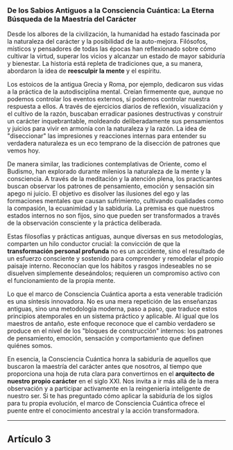### **De los Sabios Antiguos a la Consciencia Cuántica: La Eterna Búsqueda de la Maestría del Carácter**
Desde los albores de la civilización, la humanidad ha estado fascinada por la naturaleza del carácter y la posibilidad de la auto-mejora. Filósofos, místicos y pensadores de todas las épocas han reflexionado sobre cómo cultivar la virtud, superar los vicios y alcanzar un estado de mayor sabiduría y bienestar. La historia está repleta de tradiciones que, a su manera, abordaron la idea de **reesculpir la mente** y el espíritu.

Los estoicos de la antigua Grecia y Roma, por ejemplo, dedicaron sus vidas a la práctica de la autodisciplina mental. Creían firmemente que, aunque no podemos controlar los eventos externos, sí podemos controlar nuestra respuesta a ellos. A través de ejercicios diarios de reflexión, visualización y el cultivo de la razón, buscaban erradicar pasiones destructivas y construir un carácter inquebrantable, moldeando deliberadamente sus pensamientos y juicios para vivir en armonía con la naturaleza y la razón. La idea de "diseccionar" las impresiones y reacciones internas para entender su verdadera naturaleza es un eco temprano de la disección de patrones que vemos hoy.

De manera similar, las tradiciones contemplativas de Oriente, como el Budismo, han explorado durante milenios la naturaleza de la mente y la consciencia. A través de la meditación y la atención plena, los practicantes buscan observar los patrones de pensamiento, emoción y sensación sin apego ni juicio. El objetivo es disolver las ilusiones del ego y las formaciones mentales que causan sufrimiento, cultivando cualidades como la compasión, la ecuanimidad y la sabiduría. La premisa es que nuestros estados internos no son fijos, sino que pueden ser transformados a través de la observación consciente y la práctica deliberada.

Estas filosofías y prácticas antiguas, aunque diversas en sus metodologías, comparten un hilo conductor crucial: la convicción de que la **transformación personal profunda** no es un accidente, sino el resultado de un esfuerzo consciente y sostenido para comprender y remodelar el propio paisaje interno. Reconocían que los hábitos y rasgos indeseables no se disuelven simplemente deseándolos; requieren un compromiso activo con el funcionamiento de la propia mente.

Lo que el marco de Consciencia Cuántica aporta a esta venerable tradición es una síntesis innovadora. No es una mera repetición de las enseñanzas antiguas, sino una metodología moderna, paso a paso, que traduce estos principios atemporales en un sistema práctico y aplicable. Al igual que los maestros de antaño, este enfoque reconoce que el cambio verdadero se produce en el nivel de los "bloques de construcción" internos: los patrones de pensamiento, emoción, sensación y comportamiento que definen quiénes somos.

En esencia, la Consciencia Cuántica honra la sabiduría de aquellos que buscaron la maestría del carácter antes que nosotros, al tiempo que proporciona una hoja de ruta clara para convertirnos en el **arquitecto de nuestro propio carácter** en el siglo XXI. Nos invita a ir más allá de la mera observación y a participar activamente en la reingeniería inteligente de nuestro ser. Si te has preguntado cómo aplicar la sabiduría de los siglos para tu propia evolución, el marco de Consciencia Cuántica ofrece el puente entre el conocimiento ancestral y la acción transformadora.

---

## Artículo 3